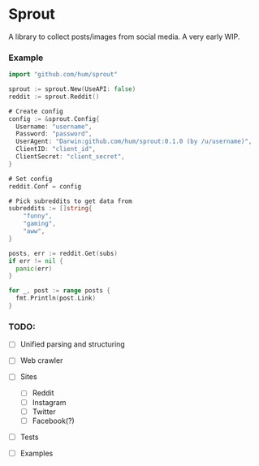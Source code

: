 # Sprout
A library to collect posts/images from social media. A very early WIP. 

### Example
```go
import "github.com/hum/sprout"

sprout := sprout.New(UseAPI: false)
reddit := sprout.Reddit()

# Create config
config := &sprout.Config{
  Username: "username",
  Password: "password",
  UserAgent: "Darwin:github.com/hum/sprout:0.1.0 (by /u/username)",
  ClientID: "client_id",
  ClientSecret: "client_secret",
}

# Set config
reddit.Conf = config

# Pick subreddits to get data from
subreddits := []string{
	"funny",
	"gaming",
	"aww",
}

posts, err := reddit.Get(subs)
if err != nil {
  panic(err)
}

for _, post := range posts {
  fmt.Println(post.Link)
}
```

### TODO:
  - [ ] Unified parsing and structuring
  - [ ] Web crawler
  - [ ] Sites
    - [ ] Reddit
    - [ ] Instagram
    - [ ] Twitter
    - [ ] Facebook(?)
  - [ ] Tests
  - [ ] Examples

